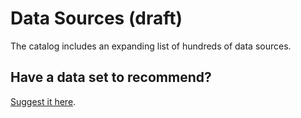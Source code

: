 # Data Sources (draft)

The catalog includes an expanding list of hundreds of data sources.

## Have a data set to recommend?

[Suggest it here](https://tiny.cc/g4n-ideas).

